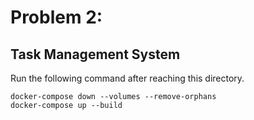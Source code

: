 # Problem 2:

## Task Management System

Run the following command after reaching this directory.

```
docker-compose down --volumes --remove-orphans
docker-compose up --build
```